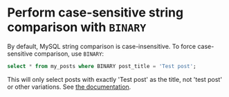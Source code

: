 # Perform case-sensitive string comparison with `BINARY` 

By default, MySQL string comparison is case-insensitive. To force case-sensitive comparison, use `BINARY`:

```sql
select * from my_posts where BINARY post_title = 'Test post';
```

This will only select posts with exactly 'Test post' as the title, not 'test post' or other variations. See [the documentation](https://dev.mysql.com/doc/refman/8.0/en/cast-functions.html#operator_binary).
